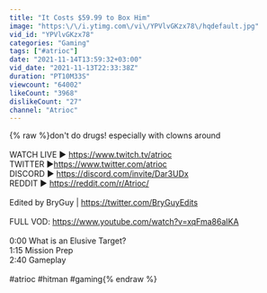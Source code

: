 ```yaml
---
title: "It Costs $59.99 to Box Him"
image: "https:\/\/i.ytimg.com\/vi\/YPVlvGKzx78\/hqdefault.jpg"
vid_id: "YPVlvGKzx78"
categories: "Gaming"
tags: ["#atrioc"]
date: "2021-11-14T13:59:32+03:00"
vid_date: "2021-11-13T22:33:38Z"
duration: "PT10M33S"
viewcount: "64002"
likeCount: "3968"
dislikeCount: "27"
channel: "Atrioc"
---
```

{% raw %}don't do drugs!  especially with clowns around <br /><br />WATCH LIVE ► <a rel="nofollow" target="blank" href="https://www.twitch.tv/atrioc">https://www.twitch.tv/atrioc</a><br />TWITTER ►<a rel="nofollow" target="blank" href="https://www.twitter.com/atrioc">https://www.twitter.com/atrioc</a><br />DISCORD ►  <a rel="nofollow" target="blank" href="https://discord.com/invite/Dar3UDx">https://discord.com/invite/Dar3UDx</a><br />REDDIT ► <a rel="nofollow" target="blank" href="https://reddit.com/r/Atrioc/">https://reddit.com/r/Atrioc/</a><br /><br />Edited by BryGuy | <a rel="nofollow" target="blank" href="https://twitter.com/BryGuyEdits">https://twitter.com/BryGuyEdits</a><br /><br />FULL VOD: <a rel="nofollow" target="blank" href="https://www.youtube.com/watch?v=xqFma86aIKA">https://www.youtube.com/watch?v=xqFma86aIKA</a><br /><br />0:00 What is an Elusive Target?<br />1:15 Mission Prep<br />2:40 Gameplay<br /><br />#atrioc #hitman #gaming{% endraw %}
